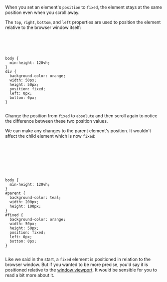 When you set an element's
`position` to `fixed`,
the element stays at the same position
even when you scroll away.

The `top`,
`right`, `bottom`,
and
`left` properties are
used to position the element relative to
the browser window itself:

<codeblock language="css" type="lesson">
<code>
<panel language="html">
<div></div>
</panel>
<panel language="css">
body {
  min-height: 120vh;
}
div {
  background-color: orange;
  width: 50px;
  height: 50px;
  position: fixed;
  left: 0px;
  bottom: 0px;
}
</panel>
</code>
</codeblock>

Change the position from `fixed`
to `absolute` and then scroll
again to notice the difference
between these two position values.

We can make any changes to the parent
element's position. It wouldn't affect
the child element which is now `fixed`:

<codeblock language="css" type="lesson">
<code>
<panel language="html">
<div id="parent">
  <div id="fixed"></div>
</div>
</panel>
<panel language="css">
body {
  min-height: 120vh;
}
#parent {
  background-color: teal;
  width: 200px;
  height: 100px;
}
#fixed {
  background-color: orange;
  width: 50px;
  height: 50px;
  position: fixed;
  left: 0px;
  bottom: 0px;
}
</panel>
</code>
</codeblock>

Like we said in the start,
a `fixed` element is positioned
in relation to the browser window.
But if you wanted to be more precise,
you'd say it is positioned relative to
the [window viewport](https://developer.mozilla.org/en-US/docs/Web/CSS/Viewport_concepts). It would be sensible for you to read a
bit more about it.